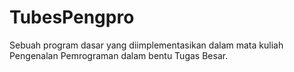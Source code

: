 # TubesPengpro
Sebuah program dasar yang diimplementasikan dalam mata kuliah Pengenalan Pemrograman dalam bentu Tugas Besar. 
